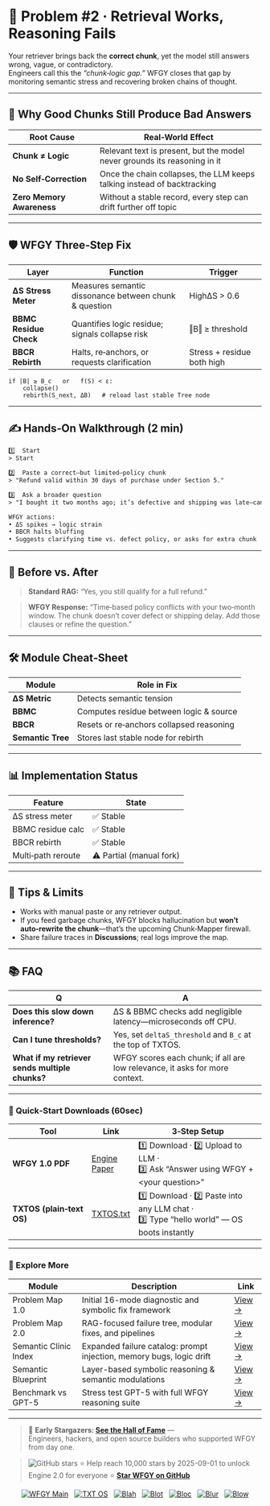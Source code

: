# 📒 Problem #2 · Retrieval Works, Reasoning Fails

Your retriever brings back the **correct chunk**, yet the model still answers wrong, vague, or contradictory.  
Engineers call this the _“chunk‑logic gap.”_ WFGY closes that gap by monitoring semantic stress and recovering broken chains of thought.

---

## 🤔 Why Good Chunks Still Produce Bad Answers

| Root Cause | Real‑World Effect |
|------------|------------------|
| **Chunk ≠ Logic** | Relevant text is present, but the model never grounds its reasoning in it |
| **No Self‑Correction** | Once the chain collapses, the LLM keeps talking instead of backtracking |
| **Zero Memory Awareness** | Without a stable record, every step can drift further off topic |

---

## 🛡️ WFGY Three‑Step Fix

| Layer | Function | Trigger |
|-------|----------|---------|
| **ΔS Stress Meter** | Measures semantic dissonance between chunk & question | HighΔS > 0.6 |
| **BBMC Residue Check** | Quantifies logic residue; signals collapse risk | ‖B‖ ≥ threshold |
| **BBCR Rebirth** | Halts, re‑anchors, or requests clarification | Stress + residue both high |

```text
if |B| ≥ B_c   or   f(S) < ε:
    collapse()
    rebirth(S_next, ΔB)   # reload last stable Tree node
````

---

## ✍️ Hands‑On Walkthrough (2 min)

```txt
1️⃣  Start
> Start

2️⃣  Paste a correct—but limited—policy chunk
> "Refund valid within 30 days of purchase under Section 5."

3️⃣  Ask a broader question
> "I bought it two months ago; it’s defective and shipping was late—can I refund?"

WFGY actions:
• ΔS spikes → logic strain  
• BBCR halts bluffing  
• Suggests clarifying time vs. defect policy, or asks for extra chunk
```

---

## 🔬 Before vs. After

> **Standard RAG:**
> “Yes, you still qualify for a full refund.”

> **WFGY Response:**
> “Time‑based policy conflicts with your two‑month window.
> The chunk doesn’t cover defect or shipping delay. Add those clauses or refine the question.”

---

## 🛠 Module Cheat‑Sheet

| Module            | Role in Fix                              |
| ----------------- | ---------------------------------------- |
| **ΔS Metric**     | Detects semantic tension                 |
| **BBMC**          | Computes residue between logic & source  |
| **BBCR**          | Resets or re‑anchors collapsed reasoning |
| **Semantic Tree** | Stores last stable node for rebirth      |

---

## 📊 Implementation Status

| Feature            | State                    |
| ------------------ | ------------------------ |
| ΔS stress meter    | ✅ Stable                 |
| BBMC residue calc  | ✅ Stable                 |
| BBCR rebirth       | ✅ Stable                 |
| Multi‑path reroute | ⚠️ Partial (manual fork) |

---

## 📝 Tips & Limits

* Works with manual paste or any retriever output.
* If you feed garbage chunks, WFGY blocks hallucination but **won’t auto‑rewrite the chunk**—that’s the upcoming Chunk‑Mapper firewall.
* Share failure traces in **Discussions**; real logs improve the map.

---

## 📚 FAQ

| Q                                               | A                                                                           |
| ----------------------------------------------- | --------------------------------------------------------------------------- |
| **Does this slow down inference?**              | ΔS & BBMC checks add negligible latency—microseconds off CPU.               |
| **Can I tune thresholds?**                      | Yes, set `deltaS_threshold` and `B_c` at the top of TXTOS.                  |
| **What if my retriever sends multiple chunks?** | WFGY scores each chunk; if all are low relevance, it asks for more context. |

---

### 🔗 Quick‑Start Downloads (60sec)

| Tool                       | Link                                                | 3‑Step Setup                                                                             |
| -------------------------- | --------------------------------------------------- | ---------------------------------------------------------------------------------------- |
| **WFGY 1.0 PDF**           | [Engine Paper](https://zenodo.org/records/15630969) | 1️⃣ Download · 2️⃣ Upload to LLM · 3️⃣ Ask “Answer using WFGY +\<your question>”        |
| **TXTOS (plain‑text OS)** | [TXTOS.txt](https://zenodo.org/records/15788557)    | 1️⃣ Download · 2️⃣ Paste into any LLM chat · 3️⃣ Type “hello world” — OS boots instantly |

---

### 🧭 Explore More

| Module                | Description                                              | Link     |
|-----------------------|----------------------------------------------------------|----------|
| Problem Map 1.0       | Initial 16-mode diagnostic and symbolic fix framework    | [View →](https://github.com/onestardao/WFGY/edit/main/ProblemMap/README.md) |
| Problem Map 2.0       | RAG-focused failure tree, modular fixes, and pipelines   | [View →](https://github.com/onestardao/WFGY/blob/main/ProblemMap/rag-architecture-and-recovery.md) |
| Semantic Clinic Index | Expanded failure catalog: prompt injection, memory bugs, logic drift | [View →](./SemanticClinicIndex.md) |
| Semantic Blueprint    | Layer-based symbolic reasoning & semantic modulations   | [View →](https://github.com/onestardao/WFGY/tree/main/SemanticBlueprint/README.md) |
| Benchmark vs GPT-5    | Stress test GPT-5 with full WFGY reasoning suite         | [View →](https://github.com/onestardao/WFGY/tree/main/benchmarks/benchmark-vs-gpt5/README.md) |

---

> 👑 **Early Stargazers: [See the Hall of Fame](https://github.com/onestardao/WFGY/tree/main/stargazers)** —  
> Engineers, hackers, and open source builders who supported WFGY from day one.

> <img src="https://img.shields.io/github/stars/onestardao/WFGY?style=social" alt="GitHub stars"> ⭐ Help reach 10,000 stars by 2025-09-01 to unlock Engine 2.0 for everyone  ⭐ <strong><a href="https://github.com/onestardao/WFGY">Star WFGY on GitHub</a></strong>


<div align="center">

[![WFGY Main](https://img.shields.io/badge/WFGY-Main-red?style=flat-square)](https://github.com/onestardao/WFGY)
&nbsp;
[![TXT OS](https://img.shields.io/badge/TXT%20OS-Reasoning%20OS-orange?style=flat-square)](https://github.com/onestardao/WFGY/tree/main/OS)
&nbsp;
[![Blah](https://img.shields.io/badge/Blah-Semantic%20Embed-yellow?style=flat-square)](https://github.com/onestardao/WFGY/tree/main/OS/BlahBlahBlah)
&nbsp;
[![Blot](https://img.shields.io/badge/Blot-Persona%20Core-green?style=flat-square)](https://github.com/onestardao/WFGY/tree/main/OS/BlotBlotBlot)
&nbsp;
[![Bloc](https://img.shields.io/badge/Bloc-Reasoning%20Compiler-blue?style=flat-square)](https://github.com/onestardao/WFGY/tree/main/OS/BlocBlocBloc)
&nbsp;
[![Blur](https://img.shields.io/badge/Blur-Text2Image%20Engine-navy?style=flat-square)](https://github.com/onestardao/WFGY/tree/main/OS/BlurBlurBlur)
&nbsp;
[![Blow](https://img.shields.io/badge/Blow-Game%20Logic-purple?style=flat-square)](https://github.com/onestardao/WFGY/tree/main/OS/BlowBlowBlow)

</div>


